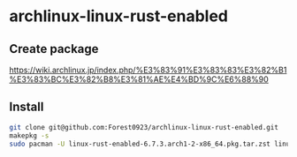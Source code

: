# archlinux-linux-rust-enabled

## Create package

https://wiki.archlinux.jp/index.php/%E3%83%91%E3%83%83%E3%82%B1%E3%83%BC%E3%82%B8%E3%81%AE%E4%BD%9C%E6%88%90

## Install

```sh
git clone git@github.com:Forest0923/archlinux-linux-rust-enabled.git
makepkg -s
sudo pacman -U linux-rust-enabled-6.7.3.arch1-2-x86_64.pkg.tar.zst linux-rust-enabled-headers-6.7.3.arch1-2-x86_64.pkg.tar.zst
```

